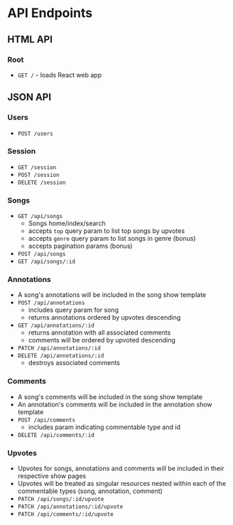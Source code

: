 # API Endpoints

## HTML API

### Root

- `GET /` - loads React web app

## JSON API

### Users

- `POST /users`

### Session

- `GET /session`
- `POST /session`
- `DELETE /session`

### Songs

- `GET /api/songs`
  - Songs home/index/search
  - accepts `top` query param to list top songs by upvotes
  - accepts `genre` query param to list songs in genre (bonus)
  - accepts pagination params (bonus)
- `POST /api/songs`
- `GET /api/songs/:id`

### Annotations

-  A song's annotations will be included in the song show template
- `POST /api/annotations`
  - includes query param for song
  - returns annotations ordered by upvotes descending
- `GET /api/annotations/:id`
  - returns annotation with all associated comments
  - comments will be ordered by upvoted descending
- `PATCH /api/annotations/:id`
- `DELETE /api/annotations/:id`
  - destroys associated comments


### Comments

- A song's comments will be included in the song show template
- An annotation's comments will be included in the annotation show template
- `POST /api/comments`
  - includes param indicating commentable type and id
- `DELETE /api/comments/:id`

### Upvotes

- Upvotes for songs, annotations and comments will be included in their respective show pages
- Upvotes will be treated as singular resources nested within each of the commentable types (song, annotation, comment)
- `PATCH /api/songs/:id/upvote`
- `PATCH /api/annotations/:id/upvote`
- `PATCH /api/comments/:id/upvote`
